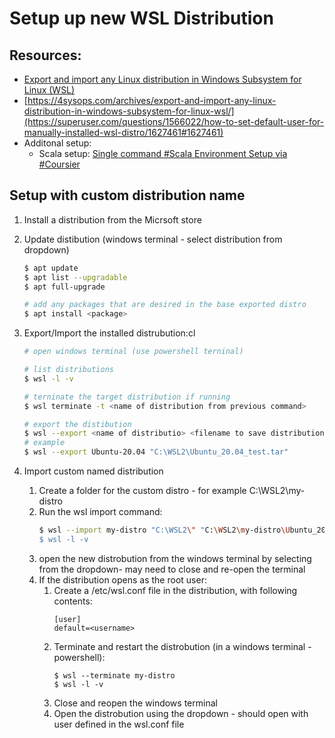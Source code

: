 # Setup up new WSL Distribution

## Resources:
* [Export and import any Linux distribution in Windows Subsystem for Linux (WSL)](https://4sysops.com/archives/export-and-import-any-linux-distribution-in-windows-subsystem-for-linux-wsl/)
* [https://4sysops.com/archives/export-and-import-any-linux-distribution-in-windows-subsystem-for-linux-wsl/](https://superuser.com/questions/1566022/how-to-set-default-user-for-manually-installed-wsl-distro/1627461#1627461)
* Additonal setup:
  * Scala setup: [Single command #Scala Environment Setup via #Coursier](https://www.youtube.com/watch?v=o9H2EQO3fVs&list=PLZ9n2Pz060AZ5YpfXHUBzFWdVp0WFIN-M&index=2)

## Setup with custom distribution name
1. Install a distribution from the Micrsoft store
1. Update distibution (windows terminal - select distribution from dropdown)
    ```bash
    $ apt update
    $ apt list --upgradable
    $ apt full-upgrade

    # add any packages that are desired in the base exported distro
    $ apt install <package>
    ``` 
1. Export/Import the installed distrubution:cl
    ```bash
    # open windows terminal (use powershell terninal)

    # list distributions
    $ wsl -l -v

    # terninate the target distribution if running
    $ wsl terminate -t <name of distribution from previous command>

    # export the distibution
    $ wsl --export <name of distributio> <filename to save distribution>
    # example
    $ wsl --export Ubuntu-20.04 "C:\WSL2\Ubuntu_20.04_test.tar"
    ```

1. Import custom named distribution
    1. Create a folder for the custom distro - for example C:\WSL2\my-distro
    1. Run the wsl import command:
        ```bash
        $ wsl --import my-distro "C:\WSL2\" "C:\WSL2\my-distro\Ubuntu_20.04_test.tar"
        $ wsl -l -v
        ```
      1. open the new distrobution from the windows terminal by selecting from the dropdown- may need to close and re-open the terminal
      1. If the distribution opens as the root user:
          1. Create a /etc/wsl.conf file in the distribution, with following contents:
              ```
              [user]
              default=<username>
              ```
          1. Terminate and restart the distrobution (in a windows terminal - powershell):
              ```
              $ wsl --terminate my-distro
              $ wsl -l -v
              ```
          1. Close and reopen the windows terminal
          1. Open the distrobution using the dropdown - should open with user defined in the wsl.conf file